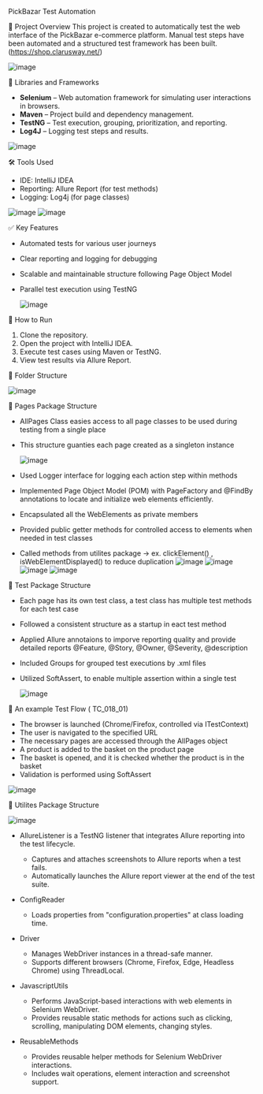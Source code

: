PickBazar Test Automation

📌 Project Overview
This project is created to automatically test the web interface of the PickBazar e-commerce platform. Manual test steps have been automated and a structured test framework has been built. (https://shop.clarusway.net/)

![image](https://github.com/user-attachments/assets/ad2c9a70-0991-4321-9e8b-08db37cf4f70)


🧰 Libraries and Frameworks

- **Selenium** – Web automation framework for simulating user interactions in browsers.
- **Maven** – Project build and dependency management.
- **TestNG** – Test execution, grouping, prioritization, and reporting.
- **Log4J** – Logging test steps and results.

![image](https://github.com/user-attachments/assets/152d94c5-dc30-4c41-9c7c-0276013e5ade)

🛠 Tools Used

- IDE: IntelliJ IDEA
- Reporting: Allure Report (for test methods)
- Logging: Log4j (for page classes)

![image](https://github.com/user-attachments/assets/19cebbf7-7b99-489f-9899-d772c50636a9)
![image](https://github.com/user-attachments/assets/d68c2dfb-7f08-414a-9d33-dd3cd70373bb)

✅ Key Features

- Automated tests for various user journeys
- Clear reporting and logging for debugging
- Scalable and maintainable structure following Page Object Model
- Parallel test execution using TestNG

  ![image](https://github.com/user-attachments/assets/9ac606e5-6a93-43cf-96a4-beacc700d084)

🚀 How to Run

1. Clone the repository.
2. Open the project with IntelliJ IDEA.
3. Execute test cases using Maven or TestNG.
4. View test results via Allure Report.


📄 Folder Structure

![image](https://github.com/user-attachments/assets/9c72c371-5995-4077-8541-6f00a2d4ed59)


📜 Pages Package Structure

- AllPages Class easies access to all page classes to be used during testing from a single place
- This structure guanties each page created as a singleton instance

  ![image](https://github.com/user-attachments/assets/5f5dccd3-b2ae-4421-a3be-b2aca2dafc9b)

- Used Logger interface for logging each action step within methods
- Implemented Page Object Model (POM) with PageFactory and @FindBy annotations to locate and initialize web elements efficiently.
- Encapsulated all the WebElements as private members
- Provided public getter methods for controlled access to elements when needed in test classes
- Called methods from utilites package -> ex. clickElement() , isWebElementDisplayed()  to reduce duplication
  ![image](https://github.com/user-attachments/assets/b9441555-fb0f-4b09-82ec-020e8f2e1ef4)
  ![image](https://github.com/user-attachments/assets/760f5ebb-e9a2-46dc-b7cc-27c8a8a9b93b)
  ![image](https://github.com/user-attachments/assets/d52d3f04-4d54-41cf-b6eb-db634aa3841e)
  ![image](https://github.com/user-attachments/assets/4f5da15b-0d69-4c4c-9a28-a6dbba402845)


📜 Test Package Structure

- Each page has its own test class, a test class has multiple test methods for each test case
- Followed a consistent structure as a startup in eact test method
- Applied Allure annotaions to imporve reporting quality and provide detailed reports
  @Feature, @Story, @Owner, @Severity, @description
- Included Groups for grouped test executions by .xml files
- Utilized SoftAssert, to enable multiple assertion within a single test

  ![image](https://github.com/user-attachments/assets/fe791725-d391-4a26-af99-072626aff10b)


📜 An example Test Flow  ( TC_018_01)

- The browser is launched (Chrome/Firefox, controlled via ITestContext)
- The user is navigated to the specified URL
- The necessary pages are accessed through the AllPages object
- A product is added to the basket on the product page
- The basket is opened, and it is checked whether the product is in the basket
- Validation is performed using SoftAssert

![image](https://github.com/user-attachments/assets/ca380005-f52f-403e-bf69-0a2aa4513cc3)



📜 Utilites Package Structure

![image](https://github.com/user-attachments/assets/383d2948-798e-4d4b-9756-a22fe3a15f8a)

- AllureListener is a TestNG listener that integrates Allure reporting into the test lifecycle.

    * Captures and attaches screenshots to Allure reports when a test fails.
    * Automatically launches the Allure report viewer at the end of the test suite.

- ConfigReader
    * Loads properties from "configuration.properties" at class loading time.

- Driver
    * Manages WebDriver instances in a thread-safe manner.
    * Supports different browsers (Chrome, Firefox, Edge, Headless Chrome) using ThreadLocal.

- JavascriptUtils
    * Performs JavaScript-based interactions with web elements in Selenium WebDriver.
    * Provides reusable static methods for actions such as clicking, scrolling, manipulating DOM elements, changing styles.

- ReusableMethods
    * Provides reusable helper methods for Selenium WebDriver interactions.
    * Includes wait operations, element interaction and screenshot support.






